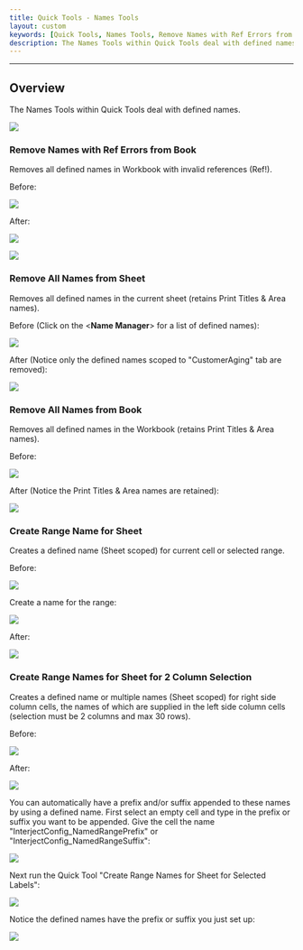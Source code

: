 ```yaml
---
title: Quick Tools - Names Tools
layout: custom
keywords: [Quick Tools, Names Tools, Remove Names with Ref Errors from Book, Remove All Names from Sheet, Remove All Names from Book, Create Range Name for Sheet, Create Range Names for Sheet for 2 Column Selection]
description: The Names Tools within Quick Tools deal with defined names.
---
```

* * *

## Overview

The Names Tools within Quick Tools deal with defined names.

![](/images/QuickTools/NamesTools.png)
<br>

### Remove Names with Ref Errors from Book

Removes all defined names in Workbook with invalid references (Ref!).

Before:

![](/images/QuickTools/RefBefore.png)
<br>

After:

![](/images/QuickTools/RefMiddle.png)
<br>

![](/images/QuickTools/RefAfter.png)
<br>

### Remove All Names from Sheet

Removes all defined names in the current sheet (retains Print Titles & Area names).

Before (Click on the <**Name Manager**> for a list of defined names):

![](/images/QuickTools/DefinedNamesBefore.png)
<br>

After (Notice only the defined names scoped to "CustomerAging" tab are removed):

![](/images/QuickTools/DefinedNamesSheetAfter.png)
<br>

### Remove All Names from Book

Removes all defined names in the Workbook (retains Print Titles & Area names).

Before:

![](/images/QuickTools/DefinedNamesSheetAfter.png)
<br>

After (Notice the Print Titles & Area names are retained):

![](/images/QuickTools/DefinedNamesBookAfter.png)
<br>

### Create Range Name for Sheet

Creates a defined name (Sheet scoped) for current cell or selected range.

Before:

![](/images/QuickTools/DefineNameRangeBefore.png)
<br>

Create a name for the range:

![](/images/QuickTools/DefineNameRangeMiddle.png)
<br>

After:

![](/images/QuickTools/DefineNameRangeAfter.png)
<br>

### Create Range Names for Sheet for 2 Column Selection

Creates a defined name or multiple names (Sheet scoped) for right side column cells, the names of which are supplied in the left side column cells (selection must be 2 columns and max 30 rows).

Before:

![](/images/QuickTools/SelectedNameRangeBefore.png)
<br>

After:

![](/images/QuickTools/SelectedNameRangeAfter.png)
<br>

You can automatically have a prefix and/or suffix appended to these names by using a defined name. First select an empty cell and type in the prefix or suffix you want to be appended. Give the cell the name "InterjectConfig_NamedRangePrefix" or "InterjectConfig_NamedRangeSuffix":

![](/images/QuickTools/SelectedNameRangePrefix.png)
<br>

Next run the Quick Tool "Create Range Names for Sheet for Selected Labels":

![](/images/QuickTools/SelectedNameRangeAfter2.png)
<br>

Notice the defined names have the prefix or suffix you just set up:

![](/images/QuickTools/SelectedNameRangeAfter3.png)
<br>


